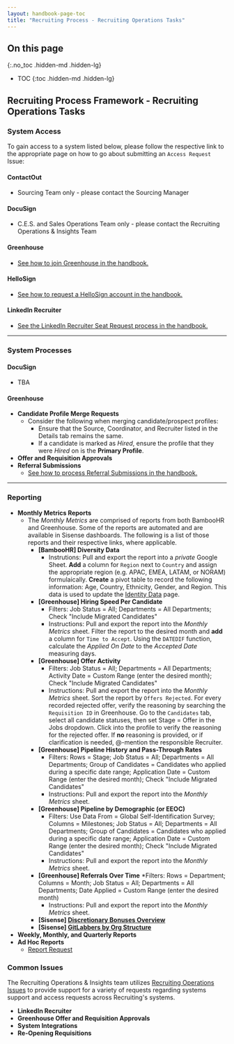 ```yaml
---
layout: handbook-page-toc
title: "Recruiting Process - Recruiting Operations Tasks"
---
```


## On this page
{:.no_toc .hidden-md .hidden-lg}

- TOC
{:toc .hidden-md .hidden-lg}

## Recruiting Process Framework - Recruiting Operations Tasks

### System Access

To gain access to a system listed below, please follow the respective link to the appropriate page on how to go about submitting an `Access Request` Issue:

#### ContactOut
* Sourcing Team only - please contact the Sourcing Manager
#### DocuSign
* C.E.S. and Sales Operations Team only - please contact the Recruiting Operations & Insights Team
#### Greenhouse
* [See how to join Greenhouse in the handbook.](https://about.gitlab.com/handbook/hiring/greenhouse/#how-to-join-greenhouse)
#### HelloSign
* [See how to request a HelloSign account in the handbook.](https://about.gitlab.com/handbook/people-group/people-experience-team/#hellosign)
#### LinkedIn Recruiter
* [See the LinkedIn Recruiter Seat Request process in the handbook.](https://about.gitlab.com/handbook/hiring/sourcing/#upgrading-your-linkedin-account)
----
### System Processes

#### DocuSign
* TBA
#### Greenhouse
* **Candidate Profile Merge Requests**
   * Consider the following when merging candidate/prospect profiles:
      * Ensure that the Source, Coordinator, and Recruiter listed in the Details tab remains the same.
      * If a candidate is marked as *Hired*, ensure the profile that they were *Hired* on is the **Primary Profile**.
* **Offer and Requisition Approvals**
* **Referral Submissions**
   * [See how to process Referral Submissions in the handbook.](https://about.gitlab.com/handbook/hiring/referral-operations/#transferring-referral-submissions-to-greenhouse)
----
### Reporting

* **Monthly Metrics Reports**
    * The *Monthly Metrics* are comprised of reports from both BambooHR and Greenhouse. Some of the reports are automated and are available in Sisense dashboards. The following is a list of those reports and their respective links, where applicable.
        * **[BambooHR] Diversity Data**
            * Instrutions: Pull and export the report into a *private* Google Sheet. **Add** a column for `Region` next to `Country` and assign the appropriate region (e.g. APAC, EMEA, LATAM, or NORAM) formulaically. **Create** a pivot table to record the following information: Age, Country, Ethnicity, Gender, and Region. This data is used to update the [Identity Data](https://about.gitlab.com/company/culture/inclusion/identity-data/) page.
        * **[Greenhouse] Hiring Speed Per Candidate**
            * Filters: Job Status = All; Departments = All Departments; Check "Include Migrated Candidates"
            * Instructions: Pull and export the report into the *Monthly Metrics* sheet. Filter the report to the desired month and **add** a column for `Time to Accept`. Using the `DATEDIF` function, calculate the *Applied On Date* to the *Accepted Date* measuring days.
        * **[Greenhouse] Offer Activity**
            * Filters: Job Status = All; Departments = All Departments; Activity Date = Custom Range (enter the desired month); Check "Include Migrated Candidates"
            * Instructions: Pull and export the report into the *Monthly Metrics* sheet. Sort the report by `Offers Rejected`. For every recorded rejected offer, verify the reasoning by searching the `Requisition ID` in Greenhouse. Go to the `Candidates` tab, select all candidate statuses, then set Stage = Offer in the Jobs dropdown. Click into the profile to verify the reasoning for the rejected offer. If **no** reasoning is provided, or if clarification is needed, @-mention the responsible Recruiter.
        * **[Greenhouse] Pipeline History and Pass-Through Rates**
            * Filters: Rows = Stage; Job Status = All; Departments = All Departments; Group of Candidates = Candidates who applied during a specific date range; Application Date = Custom Range (enter the desired month); Check "Include Migrated Candidates"
            * Instructions: Pull and export the report into the *Monthly Metrics* sheet.
        * **[Greenhouse] Pipeline by Demographic (or EEOC)**
            * Filters: Use Data From = Global Self-Identification Survey; Columns = Milestones; Job Status = All; Departments = All Departments; Group of Candidates = Candidates who applied during a specific date range; Application Date = Custom Range (enter the desired month); Check "Include Migrated Candidates"
            * Instructions: Pull and export the report into the *Monthly Metrics* sheet.
        * **[Greenhouse] Referrals Over Time**
            *Filters: Rows = Department; Columns = Month; Job Status = All; Departments = All Departments; Date Applied  = Custom Range (enter the desired month)
            * Instructions: Pull and export the report into the *Monthly Metrics* sheet.
        * **[Sisense] [Discretionary Bonuses Overview](https://app.periscopedata.com/app/gitlab/507956/Discretionary-Bonuses-Overview)**
        * **[Sisense] [GitLabbers by Org Structure](https://app.periscopedata.com/app/gitlab/512946/GitLabbers-by-Org-Structure)**
* **Weekly, Monthly, and Quarterly Reports**
* **Ad Hoc Reports**
    * [Report Request](https://gitlab.com/gl-recruiting/operations/-/issues/new?issuable=Report%20Request)

### Common Issues
The Recruiting Operations & Insights team utilizes [Recruiting Operations Issues](https://gitlab.com/gl-recruiting/operations/-/issues) to provide support for a variety of requests regarding systems support and access requests across Recruiting's systems.

* **LinkedIn Recruiter**
* **Greenhouse Offer and Requisition Approvals**
* **System Integrations**
* **Re-Opening Requisitions**

